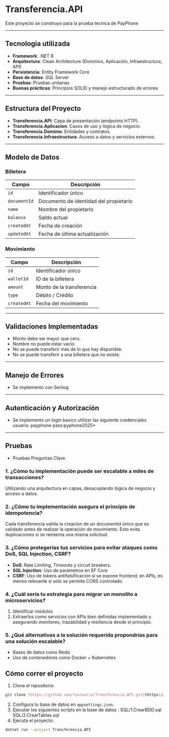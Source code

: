 # Transferencia.API 

Este proyecto se construyo para la prueba tecnica de PayPhone

---

##  Tecnologia utilizada

- **Framework**: .NET 8
- **Arquitectura**: Clean Architecture (Dominios, Aplicación, Infraestructura, API)
- **Persistencia**: Entity Framework Core
- **Base de datos**: SQL Server
- **Pruebas**: Pruebas unitarias
- **Buenas prácticas**: Principios SOLID y manejo estructurado de errores

---

##  Estructura del Proyecto

- **Transferencia.API**: Capa de presentación (endpoints HTTP).
- **Transferencia.Aplicacion**: Casos de uso y lógica de negocio.
- **Transferencia.Dominio**: Entidades y contratos.
- **Transferencia.Infraestructura**: Acceso a datos y servicios externos.

---

##  Modelo de Datos

###  Billetera
| Campo       | Descripción                              |
|-------------|------------------------------------------|
| `id`        | Identificador único                      |
| `documentId`| Documento de identidad del propietario   |
| `name`      | Nombre del propietario                   |
| `balance`   | Saldo actual                             |
| `createdAt` | Fecha de creación                        |
| `updatedAt` | Fecha de última actualización            |

###  Movimiento
| Campo       | Descripción                              |
|-------------|------------------------------------------|
| `id`        | Identificador único                      |
| `walletId`  | ID de la billetera                       |
| `amount`    | Monto de la transferencia                |
| `type`      | Débito / Crédito                         |
| `createdAt` | Fecha del movimiento                     |

---

##  Validaciones Implementadas

- Monto debe ser mayor que cero.
- Nombre no puede estar vacío.
- No se puede transferir más de lo que hay disponible.
- No se puede transferir a una billetera que no existe.

---

##  Manejo de Errores

- Se implemento con Serilog
---

## Autenticación y Autorización 

- Se implemento un login basico utilizar las siguiente credenciales
usuario: payphone
pass:pyphone2025*

---

##  Pruebas

- Pruebas  Preguntas Clave

### 1. ¿Cómo tu implementación puede ser escalable a miles de transacciones?
Utilizando una arquitectura en capas, desacoplando lógica de negocio y acceso a datos.

### 2. ¿Cómo tu implementación asegura el principio de idempotencia?
Cada transferencia valida la creacion de un documentid  único que es validado antes de realizar la operación de movimiento. Esto evita duplicaciones si se reintenta una misma solicitud.

### 3. ¿Cómo protegerías tus servicios para evitar ataques como DoS, SQL Injection, CSRF?
- **DoS**: Rate Limiting, Timeouts y circuit breakers.
- **SQL Injection**: Uso de parámetros en EF Core
- **CSRF**: Uso de tokens antifalsificación si se expone frontend; en APIs, es menos relevante si solo se permite CORS controlado.

### 4. ¿Cuál sería tu estrategia para migrar un monolito a microservicios?
1. Identificar módulos 
2. Extraerlos como servicios con APIs bien definidas implementado y asegurando monitoreo, trazabilidad y resiliencia desde el principio.

### 5. ¿Qué alternativas a la solución requerida propondrías para una solución escalable?
- Bases de datos como Redis
- Uso de contenedores como Docker + Kubernetes

## Cómo correr el proyecto

1. Clona el repositorio:
```bash
git clone [https://github.com/tuusuario/Transferencia.API.git](https://github.com/manuelchoez/APITransferencia.git)
```

2. Configura tu base de datos en `appsettings.json`.
3. Ejecutar los siguientes scripts en la base de datos :
SQL/1.CrearBDD.sql
SQL/2.CrearTablas.sql 
4. Ejecuta el proyecto:
```bash
dotnet run --project Transferencia.API
```
